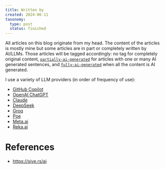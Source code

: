 ```yaml
---
title: Written by
created: 2024-06-11
taxonomy:
  type: post
  status: finished
---
```


All articles on this blog originate from my head. The content of the articles is mostly mine but some articles are in part or completely written by AI/LLMs. Those articles will be tagged accordingly: no tag for completely original content, [`partially-ai-generated`](/tag:partially-ai-generated) for articles with one or many AI generated sentences, and [`fully-ai-generated`](/tag:fully-ai-generated) when all the content is AI generated.

I use a variety of LLM providers (in order of frequency of use):
* [GitHub Copilot](https://github.com/features/copilot)
* [OpenAI ChatGPT](https://chat.openai.com/)
* [Claude](https://claude.ai/)
* [DeepSeek](https://chat.deepseek.com/)
* [Groq](https://chat.groq.com/)
* [Poe](https://poe.com/)
* [Meta.ai](https://www.meta.ai/)
* [Reka.ai](https://chat.reka.ai/)

# References
* https://sive.rs/ai
